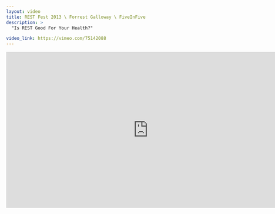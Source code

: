 ```yaml
---
layout: video
title: REST Fest 2013 \ Forrest Galloway \ FiveInFive
description: >
  "Is REST Good For Your Health?"

video_link: https://vimeo.com/75142088
---
```

<iframe src="https://player.vimeo.com/video/75142088?title=0&byline=0&portrait=0&badge=0&autopause=0&player_id=0" width="772" height="426" frameborder="0" title="REST Fest 2013 \ Forrest Galloway \ FiveInFive" webkitallowfullscreen mozallowfullscreen allowfullscreen></iframe>